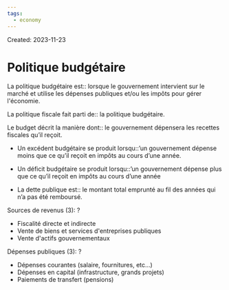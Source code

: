 ```yaml
---
tags:
  - economy
---
```

Created: 2023-11-23

# Politique budgétaire
La politique budgétaire est:: lorsque le gouvernement intervient sur le marché et utilise les dépenses publiques et/ou les impôts pour gérer l'économie.
<!--SR:!2023-12-19,8,170-->

La politique fiscale fait parti de:: la politique budgétaire.
<!--SR:!2023-12-30,15,190-->

Le budget décrit la manière dont:: le gouvernement dépensera les recettes fiscales qu’il reçoit.
<!--SR:!2023-12-29,15,210-->
- Un excédent budgétaire se produit lorsqu::’un gouvernement dépense moins que ce qu’il reçoit en impôts au cours d’une année.
<!--SR:!2023-12-22,15,230-->
- Un déficit budgétaire se produit lorsqu::’un gouvernement dépense plus que ce qu’il reçoit en impôts au cours d’une année
<!--SR:!2024-01-09,25,230-->
- La dette publique est:: le montant total emprunté au fil des années qui n’a pas été remboursé.
<!--SR:!2024-01-01,16,190-->

Sources de revenus (3):
?
- Fiscalité directe et indirecte
- Vente de biens et services d'entreprises publiques
- Vente d'actifs gouvernementaux
<!--SR:!2023-12-25,8,150-->

Dépenses publiques (3):
?
- Dépenses courantes (salaire, fournitures, etc...)
- Dépenses en capital (infrastructure, grands projets)
- Paiements de transfert (pensions)
<!--SR:!2024-01-05,20,210-->